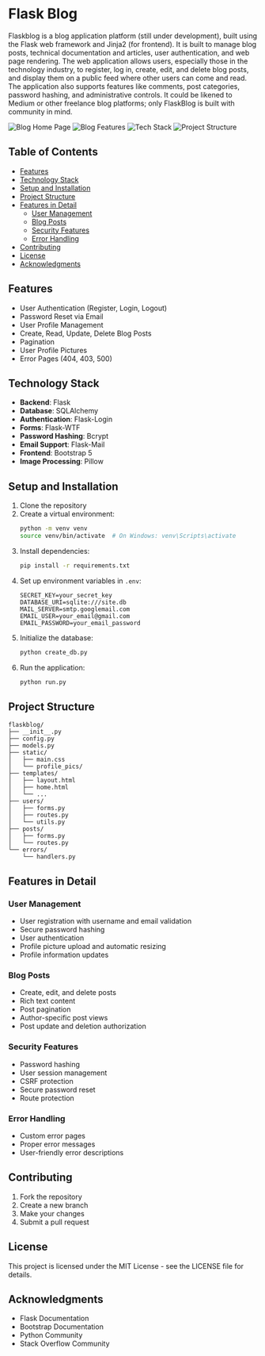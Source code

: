 # Flask Blog

Flaskblog is a blog application platform (still under development), built using the Flask web framework and Jinja2 (for frontend). It is built to manage blog posts, technical documentation and articles, user authentication, and web page rendering. The web application allows users, especially those in the technology industry, to register, log in, create, edit, and delete blog posts, and display them on a public feed where other users can come and read. The application also supports features like comments, post categories, password hashing, and administrative controls. It could be likened to Medium or other freelance blog platforms; only FlaskBlog is built with community in mind.

![Blog Home Page]()
![Blog Features]()
![Tech Stack]()
![Project Structure]()

## Table of Contents

- [Features](#features)
- [Technology Stack](#technology-stack)
- [Setup and Installation](#setup-and-installation)
- [Project Structure](#project-structure)
- [Features in Detail](#features-in-detail)
  - [User Management](#user-management)
  - [Blog Posts](#blog-posts)
  - [Security Features](#security-features)
  - [Error Handling](#error-handling)
- [Contributing](#contributing)
- [License](#license)
- [Acknowledgments](#acknowledgments)

## Features

- User Authentication (Register, Login, Logout)
- Password Reset via Email
- User Profile Management
- Create, Read, Update, Delete Blog Posts
- Pagination
- User Profile Pictures
- Error Pages (404, 403, 500)

## Technology Stack

- **Backend**: Flask
- **Database**: SQLAlchemy
- **Authentication**: Flask-Login
- **Forms**: Flask-WTF
- **Password Hashing**: Bcrypt
- **Email Support**: Flask-Mail
- **Frontend**: Bootstrap 5
- **Image Processing**: Pillow

## Setup and Installation

1. Clone the repository
2. Create a virtual environment:
   ```bash
   python -m venv venv
   source venv/bin/activate  # On Windows: venv\Scripts\activate
   ```
3. Install dependencies:
   ```bash
   pip install -r requirements.txt
   ```
4. Set up environment variables in `.env`:
   ```
   SECRET_KEY=your_secret_key
   DATABASE_URI=sqlite:///site.db
   MAIL_SERVER=smtp.googlemail.com
   EMAIL_USER=your_email@gmail.com
   EMAIL_PASSWORD=your_email_password
   ```
5. Initialize the database:
   ```bash
   python create_db.py
   ```
6. Run the application:
   ```bash
   python run.py
   ```

## Project Structure

```
flaskblog/
├── __init__.py
├── config.py
├── models.py
├── static/
│   ├── main.css
│   └── profile_pics/
├── templates/
│   ├── layout.html
│   ├── home.html
│   └── ...
├── users/
│   ├── forms.py
│   ├── routes.py
│   └── utils.py
├── posts/
│   ├── forms.py
│   └── routes.py
└── errors/
    └── handlers.py
```

## Features in Detail

### User Management

- User registration with username and email validation
- Secure password hashing
- User authentication
- Profile picture upload and automatic resizing
- Profile information updates

### Blog Posts

- Create, edit, and delete posts
- Rich text content
- Post pagination
- Author-specific post views
- Post update and deletion authorization

### Security Features

- Password hashing
- User session management
- CSRF protection
- Secure password reset
- Route protection

### Error Handling

- Custom error pages
- Proper error messages
- User-friendly error descriptions

## Contributing

1. Fork the repository
2. Create a new branch
3. Make your changes
4. Submit a pull request

## License

This project is licensed under the MIT License - see the LICENSE file for details.

## Acknowledgments

- Flask Documentation
- Bootstrap Documentation
- Python Community
- Stack Overflow Community
